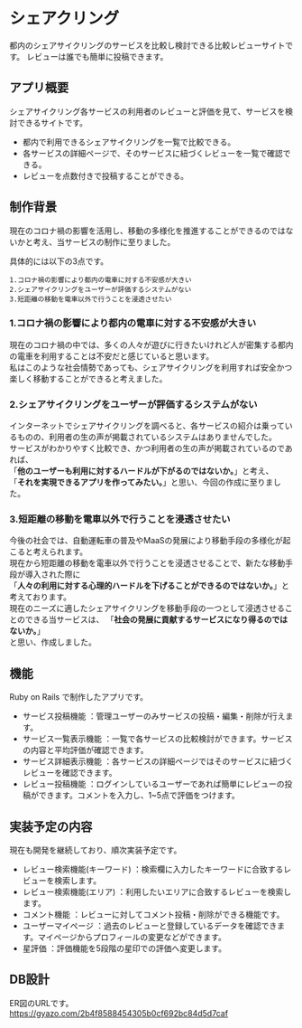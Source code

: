 # シェアクリング
都内のシェアサイクリングのサービスを比較し検討できる比較レビューサイトです。
レビューは誰でも簡単に投稿できます。

## アプリ概要
シェアサイクリング各サービスの利用者のレビューと評価を見て、サービスを検討できるサイトです。
- 都内で利用できるシェアサイクリングを一覧で比較できる。
- 各サービスの詳細ページで、そのサービスに紐づくレビューを一覧で確認できる。
- レビューを点数付きで投稿することができる。


## 制作背景
現在のコロナ禍の影響を活用し、移動の多様化を推進することができるのではないかと考え、当サービスの制作に至りました。

具体的には以下の3点です。

```
1.コロナ禍の影響により都内の電車に対する不安感が大きい
2.シェアサイクリングをユーザーが評価するシステムがない
3.短距離の移動を電車以外で行うことを浸透させたい
```

### 1.コロナ禍の影響により都内の電車に対する不安感が大きい
現在のコロナ禍の中では、多くの人々が遊びに行きたいけれど人が密集する都内の電車を利用することは不安だと感じていると思います。  
私はこのような社会情勢であっても、シェアサイクリングを利用すれば安全かつ楽しく移動することができると考えました。

### 2.シェアサイクリングをユーザーが評価するシステムがない
インターネットでシェアサイクリングを調べると、各サービスの紹介は乗っているものの、利用者の生の声が掲載されているシステムはありませんでした。  
サービスがわかりやすく比較でき、かつ利用者の生の声が掲載されているのであれば、  
「__他のユーザーも利用に対するハードルが下がるのではないか。__」と考え、  
「__それを実現できるアプリを作ってみたい。__」と思い、今回の作成に至りました。

### 3.短距離の移動を電車以外で行うことを浸透させたい
今後の社会では、自動運転車の普及やMaaSの発展により移動手段の多様化が起こると考えられます。  
現在から短距離の移動を電車以外で行うことを浸透させることで、新たな移動手段が導入された際に  
「__人々の利用に対する心理的ハードルを下げることができるのではないか。__」と考えております。  
現在のニーズに適したシェアサイクリングを移動手段の一つとして浸透させることのできる当サービスは、
「__社会の発展に貢献するサービスになり得るのではないか。__」  
と思い、作成しました。


## 機能
Ruby on Rails で制作したアプリです。

- サービス投稿機能 ：管理ユーザーのみサービスの投稿・編集・削除が行えます。
- サービス一覧表示機能 ：一覧で各サービスの比較検討ができます。サービスの内容と平均評価が確認できます。
- サービス詳細表示機能 ：各サービスの詳細ページではそのサービスに紐づくレビューを確認できます。
- レビュー投稿機能 ：ログインしているユーザーであれば簡単にレビューの投稿ができます。コメントを入力し、1~5点で評価をつけます。


## 実装予定の内容
現在も開発を継続しており、順次実装予定です。

- レビュー検索機能(キーワード) ：検索欄に入力したキーワードに合致するレビューを検索します。
- レビュー検索機能(エリア) ：利用したいエリアに合致するレビューを検索します。
- コメント機能 ：レビューに対してコメント投稿・削除ができる機能です。
- ユーザーマイページ ：過去のレビューと登録しているデータを確認できます。マイページからプロフィールの変更などができます。
- 星評価 ：評価機能を5段階の星印での評価へ変更します。

## DB設計
ER図のURLです。
https://gyazo.com/2b4f8588454305b0cf692bc84d5d7caf
